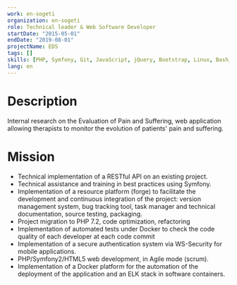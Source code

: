 ```yaml
---
work: en-sogeti
organization: en-sogeti
role: Technical leader & Web Software Developer
startDate: "2015-05-01"
endDate: "2019-08-01"
projectName: EDS
tags: []
skills: [PHP, Symfony, Git, JavaScript, jQuery, Bootstrap, Linux, Bash, Debian, Docker, CI-CD, agile, Scrum, MySQL, HTML, CSS, PHPUnit, Elasticsearch, GitLab, XML, REST]
lang: en
---
```


# Description

Internal research on the Evaluation of Pain and Suffering, web application allowing therapists to monitor the evolution of patients' pain and suffering.

# Mission

- Technical implementation of a RESTful API on an existing project.
- Technical assistance and training in best practices using Symfony.
- Implementation of a resource platform (forge) to facilitate the development and continuous integration of the project: version management system, bug tracking tool, task manager and technical documentation, source testing, packaging.
- Project migration to PHP 7.2, code optimization, refactoring
- Implementation of automated tests under Docker to check the code quality of each developer at each code commit
- Implementation of a secure authentication system via WS-Security for mobile applications.
- PHP/Symfony2/HTML5 web development, in Agile mode (scrum).
- Implementation of a Docker platform for the automation of the deployment of the application and an ELK stack in software containers.
